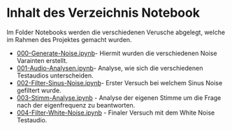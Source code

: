 # Inhalt des Verzeichnis Notebook

Im Folder Notebooks werden die verschiedenen Verusche abgelegt, welche im Rahmen des Projektes gemacht wurden.

- [000-Generate-Noise.ipynb](000-Generate-Noise.ipynb)- Hiermit wurden die verschiedenen Noise Varainten erstellt.
- [001-Audio-Analysen.ipynb](001-Audio-Analysen.ipynb)- Analyse, wie sich die verschiedenen Testaudios unterscheiden.
- [002-Filter-Sinus-Noise.ipynb](002-Filter-Sinus-Noise.ipynb)- Erster Versuch bei welchem Sinus Noise gefiltert wurde.
- [003-Stimm-Analyse.ipynb](003-Stimm-Analyse.ipynb) - Analyse der eigenen Stimme um die Frage nach der eigenfrequenz zu beantworten.
- [004-Filter-White-Noise.ipynb](004-Filter-White-Noise.ipynb) - Finaler Versuch mit dem White Noise Testaudio.
